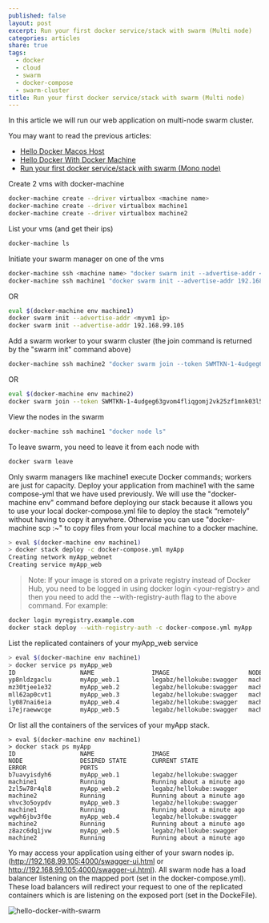 ```yaml
---
published: false
layout: post
excerpt: Run your first docker service/stack with swarm (Multi node)
categories: articles
share: true
tags:
  - docker
  - cloud
  - swarm
  - docker-compose
  - swarm-cluster
title: Run your first docker service/stack with swarm (Multi node)
---
```

In this article we will run our web application on multi-node swarm cluster.

You may want to read the previous articles: 
- [Hello Docker Macos Host](http://www.jadejaber.com/articles/hello-docker-macos-host/)
- [Hello Docker With Docker Machine](http://www.jadejaber.com/articles/hello-docker-with-docker-machine/)
- [Run your first docker service/stack with swarm (Mono node)](http://www.jadejaber.com/articles/hello-docker-with-swarm-mono-node/)

Create 2 vms with docker-machine
```bash
docker-machine create --driver virtualbox <machine name>
docker-machine create --driver virtualbox machine1
docker-machine create --driver virtualbox machine2
```

List your vms (and get their ips)

```bash
docker-machine ls
```

Initiate your swarm manager on one of the vms

```bash
docker-machine ssh <machine name> "docker swarm init --advertise-addr <myvm1 ip>" 
docker-machine ssh machine1 "docker swarm init --advertise-addr 192.168.99.105"
```

OR

```bash
eval $(docker-machine env machine1)
docker swarm init --advertise-addr <myvm1 ip> 
docker swarm init --advertise-addr 192.168.99.105
```

Add a swarm worker to your swarm cluster (the join command is returned by the "swarm init" command above)

```bash
docker-machine ssh machine2 "docker swarm join --token SWMTKN-1-4udgeg63gvom4fliqgomj2vk25zf1mnk03l5yz0stb9cc4y6ft-9q938913xdtt4eymor8d186oq 192.168.99.105:2377"
```

OR 

```bash
eval $(docker-machine env machine2)
docker swarm join --token SWMTKN-1-4udgeg63gvom4fliqgomj2vk25zf1mnk03l5yz0stb9cc4y6ft-9q938913xdtt4eymor8d186oq 192.168.99.105:2377
```

View the nodes in the swarm

```bash
docker-machine ssh machine1 "docker node ls"
```

To leave swarm, you need to leave it from each node with

```bash
docker swarm leave
```

Only swarm managers like machine1 execute Docker commands; workers are just for capacity. Deploy your application from machine1 with the same compose-yml that we have used previously. We will use the "docker-machine env" command before deploying our stack because it allows you to use your local docker-compose.yml file to deploy the stack “remotely” without having to copy it anywhere. Otherwise you can use "docker-machine scp <file> <machine>:~" to copy files from your local machine to a docker machine.
```bash
> eval $(docker-machine env machine1)
> docker stack deploy -c docker-compose.yml myApp
Creating network myApp_webnet
Creating service myApp_web
```

> Note: If your image is stored on a private registry instead of Docker Hub, you need to be logged in using docker login <your-registry\> and then you need to add the --with-registry-auth flag to the above command. For example:
```bash
docker login myregistry.example.com
docker stack deploy --with-registry-auth -c docker-compose.yml myApp
```

List the replicated containers of your myApp_web service
```bash
> eval $(docker-machine env machine1)
> docker service ps myApp_web
ID                  NAME                IMAGE                      NODE                DESIRED STATE       CURRENT STATE                ERROR               PORTS
yp8nldzgaclu        myApp_web.1         legabz/hellokube:swagger   machine1            Running             Running about a minute ago
mz30tjee1e32        myApp_web.2         legabz/hellokube:swagger   machine2            Running             Running 33 seconds ago
mll62ap0cvt1        myApp_web.3         legabz/hellokube:swagger   machine2            Running             Running 33 seconds ago
ly087nai6eia        myApp_web.4         legabz/hellokube:swagger   machine1            Running             Running about a minute ago
i7ejraewwcge        myApp_web.5         legabz/hellokube:swagger   machine2            Running             Running 33 seconds ago
```

Or list all the containers of the services of your myApp stack.
```shell
> eval $(docker-machine env machine1)
> docker stack ps myApp
ID                  NAME                IMAGE                      NODE                DESIRED STATE       CURRENT STATE                ERROR               PORTS
b7uavyisdyh6        myApp_web.1         legabz/hellokube:swagger   machine1            Running             Running about a minute ago
2zl5w78r4ql8        myApp_web.2         legabz/hellokube:swagger   machine2            Running             Running about a minute ago
vhvc3o5oypdv        myApp_web.3         legabz/hellokube:swagger   machine1            Running             Running about a minute ago
wgwh6jbv3f0e        myApp_web.4         legabz/hellokube:swagger   machine2            Running             Running about a minute ago
z8azc6dq1jvw        myApp_web.5         legabz/hellokube:swagger   machine2            Running             Running about a minute ago
```

Yo may access your application using either of your swarn nodes ip. (http://192.168.99.105:4000/swagger-ui.html or http://192.168.99.105:4000/swagger-ui.html). All swarm node has a load balancer listening on the mapped port (set in the docker-compose.yml). These load balancers will redirect your request to one of the replicated containers which is are listening on the exposed port (set in the DockeFile).
  
![hello-docker-with-swarm]({{site.baseurl}}/images/swarm-cluster-lb.002.jpeg)